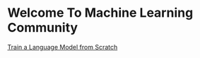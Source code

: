 # Welcome To Machine Learning Community

[Train a Language Model from Scratch](https://mlcom.github.io/Create-Language-Model/)
